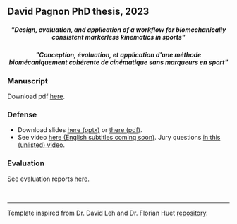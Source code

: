 ## David Pagnon PhD thesis, 2023
<h5 align="center">"Design, evaluation, and application of a workflow for biomechanically consistent markerless kinematics in sports"</h5>
<h5 align="center">"Conception, évaluation, et application d'une méthode biomécaniquement cohérente de cinématique sans marqueurs en sport"</h5>

### Manuscript
Download pdf <a href="https://github.com/davidpagnon/These_David_Pagnon/raw/main/Manuscript/Manuscrit/David_Pagnon_PhD_Manuscript_2022.pdf">here</a>.

### Defense
- Download slides <a href="https://github.com/davidpagnon/These_David_Pagnon/raw/main/Defense/David_Pagnon_PhD_Defense_2023.pptx">here (pptx)</a> or <a href="https://github.com/davidpagnon/These_David_Pagnon/raw/main/Defense/David_Pagnon_PhD_Defense_2023.pdf">there (pdf)</a>. 
- See video <a href="https://youtu.be/3XmO5lJyNcw">here (English subtitles coming soon)</a>. Jury questions <a href="https://youtu.be/wVt-ZvjUKe0">in this (unlisted) video</a>. 

### Evaluation
See evaluation reports <a href="https://github.com/davidpagnon/These_David_Pagnon/tree/main/Evaluation">here</a>.

</br>

---

Template inspired from Dr. David Leh and Dr. Florian Huet <a href="https://github.com/JeanCollomb/Template_rapport_these">repository</a>.

